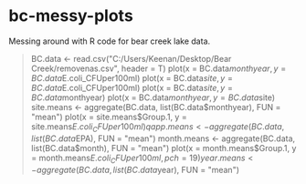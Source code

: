 # bc-messy-plots
Messing around with R code for bear creek lake data.

> BC.data <- read.csv("C:/Users/Keenan/Desktop/Bear Creek/removenas.csv", header = T)
> plot(x = BC.data$monthyear, y = BC.data$E.coli_CFUper100ml)
> plot(x = BC.data$site, y = BC.data$E.coli_CFUper100ml)
> plot(x = BC.data$site, y = BC.data$monthyear)
> plot(x = BC.data$monthyear, y = BC.data$site)
> site.means <- aggregate(BC.data, list(BC.data$monthyear), FUN = "mean")
> plot(x = site.means$Group.1, y = site.means$E.coli_CFUper100ml)
> qapp.means <- aggregate(BC.data, list(BC.data$EPA), FUN = "mean")
> month.means <- aggregate(BC.data, list(BC.data$month), FUN = "mean")
> plot(x = month.means$Group.1, y = month.means$E.coli_CFUper100ml, pch = 19)
> year.means <- aggregate(BC.data, list(BC.data$year), FUN = "mean")
